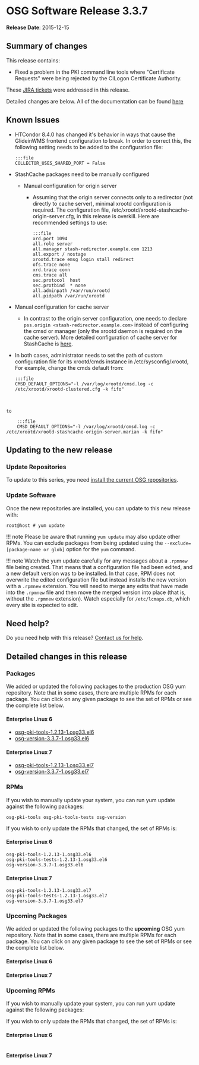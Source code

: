 OSG Software Release 3.3.7
==========================

**Release Date**: 2015-12-15

Summary of changes
------------------

This release contains:

-   Fixed a problem in the PKI command line tools where "Certificate Requests" were being rejected by the CILogon Certificate Authority.

These [JIRA tickets](https://jira.opensciencegrid.org/issues/?jql=project%20%3D%20SOFTWARE%20AND%20fixVersion%20%3D%203.3.7%20ORDER%20BY%20priority%20DESC) were addressed in this release.

Detailed changes are below. All of the documentation can be found [here](../../)

Known Issues
------------

-   HTCondor 8.4.0 has changed it's behavior in ways that cause the GlideinWMS frontend configuration to break. In order to correct this, the following setting needs to be added to the configuration file:

        :::file
        COLLECTOR_USES_SHARED_PORT = False

-   StashCache packages need to be manually configured
    -   Manual configuration for origin server
        -   Assuming that the origin server connects only to a redirector (not directly to cache server), minimal xrootd configuration is required. The configuration file, /etc/xrootd/xrootd-stashcache-origin-server.cfg, in this release is overkill. Here are recommended settings to use:

                :::file
                xrd.port 1094
                all.role server
                all.manager stash-redirector.example.com 1213
                all.export / nostage
                xrootd.trace emsg login stall redirect
                ofs.trace none
                xrd.trace conn
                cms.trace all
                sec.protocol  host
                sec.protbind  * none
                all.adminpath /var/run/xrootd
                all.pidpath /var/run/xrootd

-   Manual configuration for cache server
    -   In contrast to the origin server configuration, one needs to declare `pss.origin <stash-redirector.example.com>` instead of configuring the cmsd or manager (only the xrootd daemon is required on the cache server). More detailed configuration of cache server for StashCache is [here](http://opensciencegrid.github.io/StashCache/admin/configure-cache/).
-   In both cases, administrator needs to set the path of custom configuration file for its xrootd/cmds instance in /etc/sysconfig/xrootd, For example, change the cmds default from:

        :::file
        CMSD_DEFAULT_OPTIONS="-l /var/log/xrootd/cmsd.log -c /etc/xrootd/xrootd-clustered.cfg -k fifo"
<br/>

    to

        :::file
        CMSD_DEFAULT_OPTIONS="-l /var/log/xrootd/cmsd.log -c /etc/xrootd/xrootd-stashcache-origin-server.marian -k fifo" 

Updating to the new release
---------------------------

### Update Repositories

To update to this series, you need [install the current OSG repositories](../../common/yum#install-osg-repositories).

### Update Software

Once the new repositories are installed, you can update to this new release with:

``` console
root@host # yum update
```

!!! note
    Please be aware that running `yum update` may also update other RPMs. You can exclude packages from being updated using the `--exclude=[package-name or glob]` option for the `yum` command.

!!! note
    Watch the yum update carefully for any messages about a `.rpmnew` file being created. That means that a configuration file had been edited, and a new default version was to be installed. In that case, RPM does not overwrite the edited configuration file but instead installs the new version with a `.rpmnew` extension. You will need to merge any edits that have made into the `.rpmnew` file and then move the merged version into place (that is, without the `.rpmnew` extension). Watch especially for `/etc/lcmaps.db`, which every site is expected to edit.

Need help?
----------

Do you need help with this release? [Contact us for help](../../common/help).

Detailed changes in this release
--------------------------------

### Packages

We added or updated the following packages to the production OSG yum repository. Note that in some cases, there are multiple RPMs for each package. You can click on any given package to see the set of RPMs or see the complete list below.

#### Enterprise Linux 6

-   [osg-pki-tools-1.2.13-1.osg33.el6](https://koji-hub.batlab.org/koji/search?match=glob&type=build&terms=osg-pki-tools-1.2.13-1.osg33.el6)
-   [osg-version-3.3.7-1.osg33.el6](https://koji-hub.batlab.org/koji/search?match=glob&type=build&terms=osg-version-3.3.7-1.osg33.el6)

#### Enterprise Linux 7

-   [osg-pki-tools-1.2.13-1.osg33.el7](https://koji-hub.batlab.org/koji/search?match=glob&type=build&terms=osg-pki-tools-1.2.13-1.osg33.el7)
-   [osg-version-3.3.7-1.osg33.el7](https://koji-hub.batlab.org/koji/search?match=glob&type=build&terms=osg-version-3.3.7-1.osg33.el7)

### RPMs

If you wish to manually update your system, you can run yum update against the following packages:

    osg-pki-tools osg-pki-tools-tests osg-version

If you wish to only update the RPMs that changed, the set of RPMs is:

#### Enterprise Linux 6

``` file
osg-pki-tools-1.2.13-1.osg33.el6
osg-pki-tools-tests-1.2.13-1.osg33.el6
osg-version-3.3.7-1.osg33.el6
```

#### Enterprise Linux 7

``` file
osg-pki-tools-1.2.13-1.osg33.el7
osg-pki-tools-tests-1.2.13-1.osg33.el7
osg-version-3.3.7-1.osg33.el7
```

### Upcoming Packages

We added or updated the following packages to the **upcoming** OSG yum repository. Note that in some cases, there are multiple RPMs for each package. You can click on any given package to see the set of RPMs or see the complete list below.

#### Enterprise Linux 6

#### Enterprise Linux 7

### Upcoming RPMs

If you wish to manually update your system, you can run yum update against the following packages:

If you wish to only update the RPMs that changed, the set of RPMs is:

#### Enterprise Linux 6

``` file
```

#### Enterprise Linux 7

``` file
```

